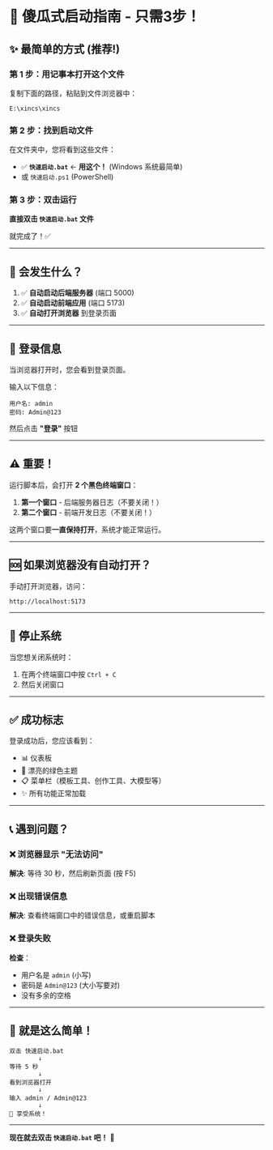 # 🎉 **傻瓜式启动指南 - 只需3步！**

## ✨ 最简单的方式 (推荐!)

### **第 1 步：用记事本打开这个文件**

复制下面的路径，粘贴到文件浏览器中：
```
E:\xincs\xincs
```

### **第 2 步：找到启动文件**

在文件夹中，您将看到这些文件：
- ✅ **`快速启动.bat`** ← **用这个！** (Windows 系统最简单)
- 或 `快速启动.ps1` (PowerShell)

### **第 3 步：双击运行**

**直接双击 `快速启动.bat` 文件**

就完成了！✅

---

## 🎊 **会发生什么？**

1. ✅ **自动启动后端服务器** (端口 5000)
2. ✅ **自动启动前端应用** (端口 5173)  
3. ✅ **自动打开浏览器** 到登录页面

---

## 📝 **登录信息**

当浏览器打开时，您会看到登录页面。

输入以下信息：

```
用户名: admin
密码: Admin@123
```

然后点击 **"登录"** 按钮

---

## ⚠️ **重要！**

运行脚本后，会打开 **2 个黑色终端窗口**：

1. **第一个窗口** - 后端服务器日志（不要关闭！）
2. **第二个窗口** - 前端开发日志（不要关闭！）

这两个窗口要**一直保持打开**，系统才能正常运行。

---

## 🆘 **如果浏览器没有自动打开？**

手动打开浏览器，访问：
```
http://localhost:5173
```

---

## 🔄 **停止系统**

当您想关闭系统时：

1. 在两个终端窗口中按 `Ctrl + C`
2. 然后关闭窗口

---

## ✅ **成功标志**

登录成功后，您应该看到：

- 📊 仪表板
- 🎨 漂亮的绿色主题
- 📋 菜单栏（模板工具、创作工具、大模型等）
- ✨ 所有功能正常加载

---

## 📞 **遇到问题？**

### ❌ 浏览器显示 "无法访问"

**解决**: 等待 30 秒，然后刷新页面 (按 F5)

### ❌ 出现错误信息

**解决**: 查看终端窗口中的错误信息，或重启脚本

### ❌ 登录失败

**检查**：
- 用户名是 `admin` (小写)
- 密码是 `Admin@123` (大小写要对)
- 没有多余的空格

---

## 🎯 **就是这么简单！**

```
双击 快速启动.bat
        ↓
等待 5 秒
        ↓
看到浏览器打开
        ↓
输入 admin / Admin@123
        ↓
🎉 享受系统！
```

---

**现在就去双击 `快速启动.bat` 吧！** 🚀
